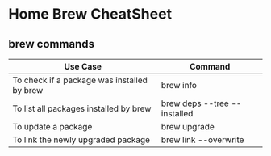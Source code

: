 # Home Brew CheatSheet

## brew commands

| **Use Case** | **Command** |
|--------------|-------------|
| To check if a package was installed by brew | brew info <package name> |
| To list all packages installed by brew | brew deps --tree --installed | 
| To update a package | brew upgrade <package name> |
| To link the newly upgraded package | brew link --overwrite <package name> |

